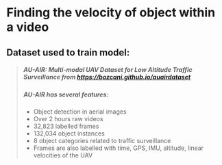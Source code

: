 # Finding the velocity of object within a video

## Dataset used to train model:
> ##### AU-AIR: Multi-modal UAV Dataset for Low Altitude Traffic Surveillance from https://bozcani.github.io/auairdataset
> ##### AU-AIR has several features:
> - Object detection in aerial images
> - Over 2 hours raw videos
> - 32,823 labelled frames
> - 132,034 object instances
> - 8 object categories related to traffic surveillance
> - Frames are also labelled with time, GPS, IMU, altitude, linear velocities of the UAV
